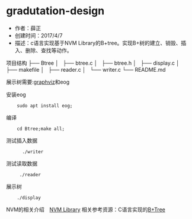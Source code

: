# gradutation-design

* 作者：薛正　
* 创建时间：2017/4/7
* 描述：c语言实现基于NVM Library的B+tree。实现B+树的建立、销毁、插入、删除、查找等动作。

项目结构
 ├── Btree
 │   ├── btree.c
 │   ├── btree.h
 │   ├── display.c
 │   ├── makefile
 │   ├── reader.c
 │   └── writer.c
 └── README.md


展示树需要:[graphviz](http://www.graphviz.org/)和eog


安装eog
```shell
	sudo apt install eog;
```

编译
```shell
    cd Btree;make all;
```
测试插入数据
```shell
      ./writer
```
测试读取数据
```shell
	 ./reader
```
展示树
```shell
	./display 
```
NVM的相关介绍　[NVM Library](http://pmem.io/)
相关参考资源：C语言实现的[B+Tree](http://www.amittai.com/prose/bpt.c) 
